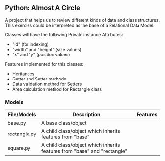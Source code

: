 ## Python: Almost A Circle

A project that helps us to review different kinds of data and class structures.
This exercies could be interpreted as the base of a Relational Data Model.

Classes will have the following Private instance Attributes:

- "id" (for indexing)
- "width" and "height" (size values)
- "x" and "y" (position values)

Features implemented for this classes:
- Heritances
- Getter and Setter methods
- Data validation method for Setters
- Area calculation method for Rectangle class

### Models

| File/Models       | Description                                                               | Features  |
| ----------------- | ------------------------------------------------------------------------- | --------- |
| base.py           | A base class/object                                                       |           |
| rectangle.py      | A child class/object which inherits features from "base"                  |           |
| square.py         | A child class/object which inherits features from "base" and "rectangle"  |           |
